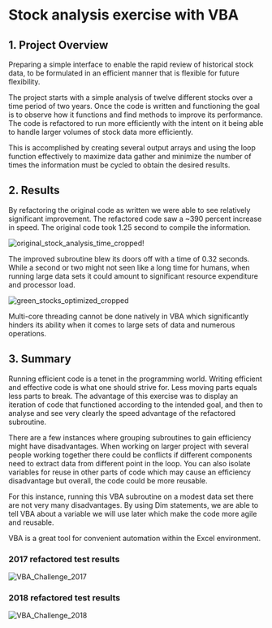 # Stock analysis exercise with VBA

## 1. Project Overview

Preparing a simple interface to enable the rapid review of historical stock data, to be formulated in an efficient manner that is flexible for future flexibility.  

The project starts with a simple analysis of twelve different stocks over a time period of two years.  Once the code is written and functioning the goal is to observe how it functions and find methods to improve its performance.  The code is refactored to run more efficiently with the intent on it being able to handle larger volumes of stock data more efficiently.  

This is accomplished by creating several output arrays and using the loop function effectively to maximize data gather and minimize the number of times the information must be cycled to obtain the desired results.


## 2. Results

By refactoring the original code as written we were able to see relatively significant improvement.  The refactored code saw a ~390 percent increase in speed.  The original code took 1.25 second to compile the information. 

![original_stock_analysis_time_cropped](https://user-images.githubusercontent.com/31022640/111081378-4324bb00-84c0-11eb-9b43-a46b4972d783.png)!

The improved subroutine blew its doors off with a time of 0.32 seconds.  While a second or two might not seen like a long time for humans, when running large data sets it could amount to significant resource expenditure and processor load. 

![green_stocks_optimized_cropped](https://user-images.githubusercontent.com/31022640/111081411-75361d00-84c0-11eb-93ed-6af3e10357a5.png)

Multi-core threading cannot be done natively in VBA which significantly hinders its ability when it comes to large sets of data and numerous operations. 

## 3. Summary

Running efficient code is a tenet in the programming world.  Writing efficient and effective code is what one should strive for.  Less moving parts equals less parts to break.  The advantage of this exercise was to display an iteration of code that functioned according to the intended goal, and then to analyse and see very clearly the speed advantage of the refactored subroutine. 

There are a few instances where grouping subroutines to gain efficiency might have disadvantages.  When working on larger project with several people working together there could be conflicts if different components need to extract data from different point in the loop. You can also isolate variables for reuse in other parts of code which may cause an efficiency disadvantage but overall, the code could be more reusable. 

For this instance, running this VBA subroutine on a modest data set there are not very many disadvantages. By using Dim statements, we are able to tell VBA about a variable we will use later which make the code more agile and reusable.

VBA is a great tool for convenient automation within the Excel environment.  

### 2017 refactored test results

![VBA_Challenge_2017](https://user-images.githubusercontent.com/31022640/111081789-45881480-84c2-11eb-87c3-8576833d442a.png)

### 2018 refactored test results

![VBA_Challenge_2018](https://user-images.githubusercontent.com/31022640/111081800-5042a980-84c2-11eb-9aa8-bcd957bf744c.png)







